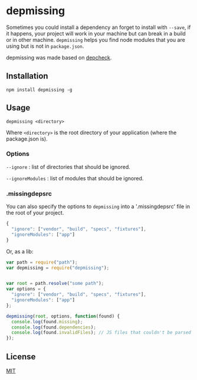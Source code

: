 # depmissing

Sometimes you could install a dependency an forget to install with `--save`, if it happens, your project will work in your machine but can break in a build or in other machine. `depmissing` helps you find node modules that you are using but is not in `package.json`.

depmissing was made based on [depcheck](https://github.com/rumpl/depcheck).

## Installation

`npm install depmissing -g`

## Usage

`depmissing <directory>`

Where `<directory>` is the root directory of your application (where the package.json is).

### Options

`--ignore` : list of directories that should be ignored.

`--ignoreModules` : list of modules that should be ignored.

### .missingdepsrc
You can also specify the options to `depmissing` into a '.missingdepsrc' file in the root of your project.

```javascript
{
  "ignore": ["vendor", "build", "specs", "fixtures"],
  "ignoreModules": ["app"]
}
```

Or, as a lib:

```javascript
var path = require("path");
var depmissing = require("depmissing");


var root = path.resolve("some path");
var options = {
  "ignore": ["vendor", "build", "specs", "fixtures"],
  "ignoreModules": ["app"]
};

depmissing(root, options, function(found) {
  console.log(found.missing);
  console.log(found.dependencies);
  console.log(found.invalidFiles); // JS files that couldn't be parsed
});
```


## License

[MIT](http://rumpl.mit-license.org)

